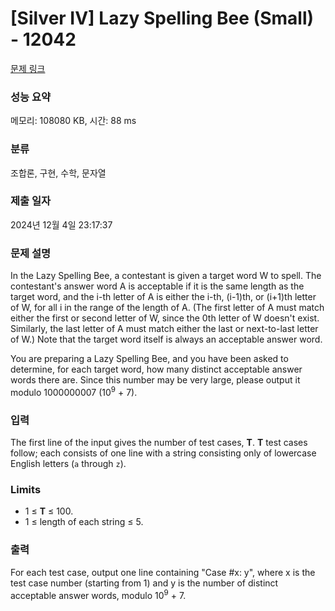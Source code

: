 # [Silver IV] Lazy Spelling Bee (Small) - 12042 

[문제 링크](https://www.acmicpc.net/problem/12042) 

### 성능 요약

메모리: 108080 KB, 시간: 88 ms

### 분류

조합론, 구현, 수학, 문자열

### 제출 일자

2024년 12월 4일 23:17:37

### 문제 설명

<p>In the Lazy Spelling Bee, a contestant is given a target word W to spell. The contestant's answer word A is acceptable if it is the same length as the target word, and the i-th letter of A is either the i-th, (i-1)th, or (i+1)th letter of W, for all i in the range of the length of A. (The first letter of A must match either the first or second letter of W, since the 0th letter of W doesn't exist. Similarly, the last letter of A must match either the last or next-to-last letter of W.) Note that the target word itself is always an acceptable answer word.</p>

<p>You are preparing a Lazy Spelling Bee, and you have been asked to determine, for each target word, how many distinct acceptable answer words there are. Since this number may be very large, please output it modulo 1000000007 (10<sup>9</sup> + 7).</p>

### 입력 

 <p>The first line of the input gives the number of test cases, <strong>T</strong>. <strong>T</strong> test cases follow; each consists of one line with a string consisting only of lowercase English letters (<code>a</code> through <code>z</code>).</p>

<h3>Limits</h3>

<ul>
	<li>1 ≤ <strong>T</strong> ≤ 100.</li>
	<li>1 ≤ length of each string ≤ 5.</li>
</ul>

### 출력 

 <p>For each test case, output one line containing "Case #x: y", where x is the test case number (starting from 1) and y is the number of distinct acceptable answer words, modulo 10<sup>9</sup> + 7.</p>

